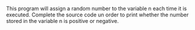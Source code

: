 This program will assign a random number to the variable n each time it is executed. Complete the source code un order to print whether the number stored in the variable n is positive or negative.
